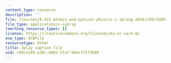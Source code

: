 ```yaml
---
content_type: resource
description: ''
file: /courses/8-421-atomic-and-optical-physics-i-spring-2014/c99c3189a38cb0035fa7b04cf7573669_OMdGWyruixk.srt
file_type: application/x-subrip
learning_resource_types: []
license: https://creativecommons.org/licenses/by-nc-sa/4.0/
ocw_type: OCWFile
resourcetype: Other
title: 3play caption file
uid: c99c3189-a38c-b003-5fa7-b04cf7573669
---
```

